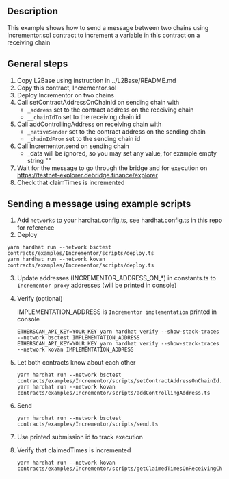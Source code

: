 ## Description
This example shows how to send a message between two chains using Incrementor.sol contract to increment a variable in this contract on a receiving chain 

## General steps
1. Copy L2Base using instruction in ../L2Base/README.md 
2. Copy this contract, Incrementor.sol
3. Deploy Incrementor on two chains
4. Call setContractAddressOnChainId on sending chain with
   - `_address` set to the contract address on the receiving chain
   - `__chainIdTo` set to the receiving chain id
5. Call addControllingAddress on receiving chain with
    - `_nativeSender` set to the contract address on the sending chain
    - `_chainIdFrom` set to the sending chain id
6. Call Incrementor.send on sending chain
    - _data will be ignored, so you may set any value, for example empty string ""
7. Wait for the message to go through the bridge and for execution on https://testnet-explorer.debridge.finance/explorer
8. Check that claimTimes is incremented

## Sending a message using example scripts
1. Add `networks` to your hardhat.config.ts, see hardhat.config.ts in this repo for reference
2. Deploy
```shell
yarn hardhat run --network bsctest contracts/examples/Incrementor/scripts/deploy.ts
yarn hardhat run --network kovan contracts/examples/Incrementor/scripts/deploy.ts
```
3. Update addresses (INCREMENTOR_ADDRESS_ON_*) in constants.ts to `Incrementor proxy` addresses (will be printed in console)
4. Verify (optional)

   IMPLEMENTATION_ADDRESS is `Incrementor implementation` printed in console
   ```shell
   ETHERSCAN_API_KEY=YOUR_KEY yarn hardhat verify --show-stack-traces --network bsctest IMPLEMENTATION_ADDRESS 
   ETHERSCAN_API_KEY=YOUR_KEY yarn hardhat verify --show-stack-traces --network kovan IMPLEMENTATION_ADDRESS
   ```
5. Let both contracts know about each other
   ```shell
   yarn hardhat run --network bsctest contracts/examples/Incrementor/scripts/setContractAddressOnChainId.ts
   yarn hardhat run --network kovan contracts/examples/Incrementor/scripts/addControllingAddress.ts
   ```
6. Send
   ```shell
   yarn hardhat run --network bsctest contracts/examples/Incrementor/scripts/send.ts
   ```
7. Use printed submission id to track execution
8. Verify that claimedTimes is incremented 
   ```shell
   yarn hardhat run --network kovan contracts/examples/Incrementor/scripts/getClaimedTimesOnReceivingChain.ts
   ```